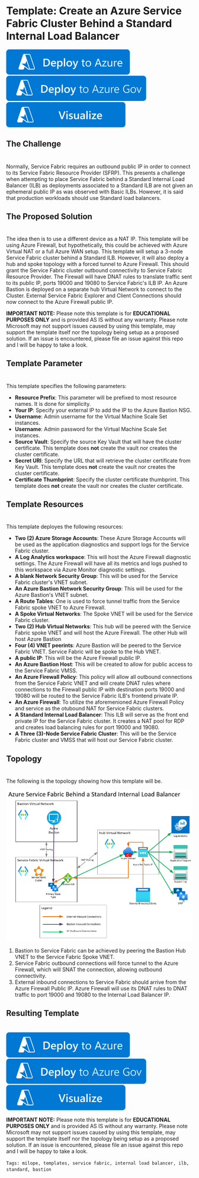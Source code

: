 # Template: Create an Azure Service Fabric Cluster Behind a Standard Internal Load Balancer
[![Deploy To Azure](https://raw.githubusercontent.com/Azure/azure-quickstart-templates/master/1-CONTRIBUTION-GUIDE/images/deploytoazure.svg?sanitize=true)](https://portal.azure.com/#create/Microsoft.Template/uri/https%3a%2f%2fraw.githubusercontent.com%2fmilope%2fazuretools%2fmaster%2fsrc%2ftemplates%2fservice-fabric%2fservice-fabric-behind-ilb-with-azure-firewall%2fazureDeploy.json)
[![Deploy To Azure US Gov](https://raw.githubusercontent.com/Azure/azure-quickstart-templates/master/1-CONTRIBUTION-GUIDE/images/deploytoazuregov.svg?sanitize=true)](https://portal.azure.us/#create/Microsoft.Template/uri/https%3a%2f%2fraw.githubusercontent.com%2fmilope%2fazuretools%2fmaster%2fsrc%2ftemplates%2fservice-fabric%2fservice-fabric-behind-ilb-with-azure-firewall%2fazureDeploy.json)
[![Visualize](https://raw.githubusercontent.com/Azure/azure-quickstart-templates/master/1-CONTRIBUTION-GUIDE/images/visualizebutton.svg?sanitize=true)](http://armviz.io/#/?load=https%3a%2f%2fraw.githubusercontent.com%2fmilope%2fazuretools%2fmaster%2fsrc%2ftemplates%2fservice-fabric%2fservice-fabric-behind-ilb-with-azure-firewall%2fazureDeploy.json)

## The Challenge
#
Normally, Service Fabric requires an outbound public IP in order to connect to its Service Fabric Resource Provider (SFRP). This presents a challenge when attempting to place Service Fabric behind a Standard Internal Load Balancer (ILB) as deployments associated to a Standard ILB are not given an ephemeral public IP as was observed with Basic ILBs. However, it is said that production workloads should use Standard load balancers.

## The Proposed Solution
#
The idea then is to use a different device as a NAT IP. This template will be using Azure Firewall, but hypothetically, this could be achieved with Azure Virtual NAT or a full Azure WAN setup. This template will setup a 3-node Service Fabric cluster behind a Standard ILB. However, it will also deploy a hub and spoke topology with a forced tunnel to Azure Firewall. This should grant the Service Fabric cluster outbound connectivity to Service Fabric Resource Provider. The Firewall will have DNAT rules to translate traffic sent to its public IP, ports 19000 and 19080 to Service Fabric's ILB IP. An Azure Bastion is deployed on a separate hub Virtual Network to connect to the Cluster. External Service Fabric Explorer and Client Connections should now connect to the Azure Firewall public IP.

__IMPORTANT NOTE:__ Please note this template is for **EDUCATIONAL PURPOSES ONLY** and is provided AS IS without any warranty. Please note Microsoft may not support issues caused by using this template, may support the template itself nor the topology being setup as a proposed solution. If an issue is encountered, please file an issue against this repo and I will be happy to take a look.


## Template Parameter
#
This template specifies the following parameters:

- **Resource Prefix**: This parameter will be prefixed to most resource names. It is done for simplicity.
- **Your IP**: Specify your external IP to add the IP to the Azure Bastion NSG.
- **Username**: Admin username for the Virtual Machine Scale Set instances.
- **Username**: Admin password for the Virtual Machine Scale Set instances.
- **Source Vault**: Specify the source Key Vault that will have the cluster certificate. This template does **not** create the vault nor creates the cluster certificate.
- **Secret URI**: Specify the URL that will retrieve the cluster certificate from Key Vault.  This template does **not** create the vault nor creates the cluster certificate.
- **Certificate Thumbprint**: Specify the cluster certificate thumbprint.  This template does **not** create the vault nor creates the cluster certificate.

## Template Resources
#
This template deployes the following resources:

- **Two (2) Azure Storage Accounts**: These Azure Storage Accounts will be used as the application diagnostics and support logs for the Service Fabric cluster.
- **A Log Analytics workspace**: This will host the Azure Firewall diagnostic settings. The Azure Firewall will have all its metrics and logs pushed to this workspace via Azure Monitor diagnostic settings.
- **A blank Network Security Group**: This will be used for the Service Fabric cluster's VNET subnet.
- **An Azure Bastion Network Security Group**: This will be used for the Azure Bastion's VNET subnet.
- **A Route Tables**: One is used to force tunnel traffic from the Service Fabric spoke VNET to Azure Firewall.
- **A Spoke Virtual Networks**: The Spoke VNET will be used for the Service Fabric cluster.
- **Two (2) Hub Virtual Networks**: This hub will be peered with the Service Fabric spoke VNET and will host the Azure Firewall. The other Hub will host Azure Bastion
- **Four (4) VNET peerints**: Azure Bastion will be peered to the Service Fabric VNET. Service Fabric will be spoke to the Hub VNET.
- **A public IP**: This will be the Azure Firewall public IP.
- **An Azure Bastion Host**: This will be created to allow for public access to the Service Fabric VMSS.
- **An Azure Firewall Policy**: This policy will allow all outbound connections from the Service Fabric VNET and will create DNAT rules where connections to the Firewall public IP with destination ports 19000 and 19080 will be routed to the Service Fabric ILB's frontend private IP.
- **An Azure Firewall**: To utilize the aforemenioned Azure Firewall Policy and service as the otubound NAT for Service Fabric clusters.
- **A Standard Internal Load Balancer**: This ILB will serve as the front end private IP for the Service Fabric cluster. It creates a NAT pool for RDP and creates load balancing rules for port 19000 and 19080.
- **A Three (3)-Node Service Fabric Cluster**: This will be the Service Fabric cluster and VMSS that will host our Service Fabric cluster.

## Topology
#

The following is the topology showing how this template will be.

![Network Topology](sf-behind-ilb-topology.png)

1. Bastion to Service Fabric can be achieved by peering the Bastion Hub VNET to the Service Fabric Spoke VNET.
2. Service Fabric outbound connections will force tunnel to the Azure Firewall, which will SNAT the connection, allowing outbound connectivity.
3. External inbound connections to Service Fabric should arrive from the Azure Firewall Public IP. Azure Firewall will use its DNAT rules to DNAT traffic to port 19000 and 19080 to the Internal Load Balancer IP.

## Resulting Template
#

[![Deploy To Azure](https://raw.githubusercontent.com/Azure/azure-quickstart-templates/master/1-CONTRIBUTION-GUIDE/images/deploytoazure.svg?sanitize=true)](https://portal.azure.com/#create/Microsoft.Template/uri/https%3a%2f%2fraw.githubusercontent.com%2fmilope%2fazuretools%2fmaster%2fsrc%2ftemplates%2fservice-fabric%2fservice-fabric-behind-ilb-with-azure-firewall%2fazureDeploy.json)
[![Deploy To Azure US Gov](https://raw.githubusercontent.com/Azure/azure-quickstart-templates/master/1-CONTRIBUTION-GUIDE/images/deploytoazuregov.svg?sanitize=true)](https://portal.azure.us/#create/Microsoft.Template/uri/https%3a%2f%2fraw.githubusercontent.com%2fmilope%2fazuretools%2fmaster%2fsrc%2ftemplates%2fservice-fabric%2fservice-fabric-behind-ilb-with-azure-firewall%2fazureDeploy.json)
[![Visualize](https://raw.githubusercontent.com/Azure/azure-quickstart-templates/master/1-CONTRIBUTION-GUIDE/images/visualizebutton.svg?sanitize=true)](http://armviz.io/#/?load=https%3a%2f%2fraw.githubusercontent.com%2fmilope%2fazuretools%2fmaster%2fsrc%2ftemplates%2fservice-fabric%2fservice-fabric-behind-ilb-with-azure-firewall%2fazureDeploy.json)

__IMPORTANT NOTE:__ Please note this template is for **EDUCATIONAL PURPOSES ONLY** and is provided AS IS without any warranty. Please note Microsoft may not support issues caused by using this template, may support the template itself nor the topology being setup as a proposed solution. If an issue is encountered, please file an issue against this repo and I will be happy to take a look.

`Tags: milope, templates, service fabric, internal load balancer, ilb, standard, bastion`
